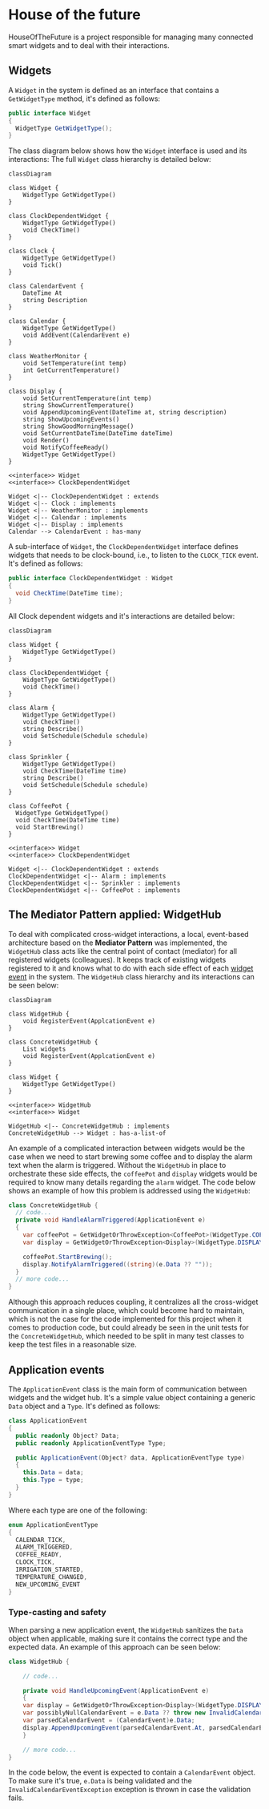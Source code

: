 # House of the future

HouseOfTheFuture is a project responsible for managing many connected smart widgets and to deal with their interactions.

## Widgets

A `Widget` in the system is defined as an interface that contains a `GetWidgetType` method, it's defined as follows:

```csharp
public interface Widget
{
  WidgetType GetWidgetType();
}
```

The class diagram below shows how the `Widget` interface is used and its interactions:
The full `Widget` class hierarchy is detailed below:

```mermaid
classDiagram

class Widget {
    WidgetType GetWidgetType()
}

class ClockDependentWidget {
    WidgetType GetWidgetType()
    void CheckTime()
}

class Clock {
    WidgetType GetWidgetType()
    void Tick()
}

class CalendarEvent {
    DateTime At
    string Description
}

class Calendar {
    WidgetType GetWidgetType()
    void AddEvent(CalendarEvent e)
}

class WeatherMonitor {
    void SetTemperature(int temp)
    int GetCurrentTemperature()
}

class Display {
    void SetCurrentTemperature(int temp)
    string ShowCurrentTemperature()
    void AppendUpcomingEvent(DateTime at, string description)
    string ShowUpcomingEvents()
    string ShowGoodMorningMessage()
    void SetCurrentDateTime(DateTime dateTime)
    void Render()
    void NotifyCoffeeReady()
    WidgetType GetWidgetType()
}

<<interface>> Widget
<<interface>> ClockDependentWidget

Widget <|-- ClockDependentWidget : extends
Widget <|-- Clock : implements
Widget <|-- WeatherMonitor : implements
Widget <|-- Calendar : implements
Widget <|-- Display : implements
Calendar --> CalendarEvent : has-many
```

A sub-interface of `Widget`, the `ClockDependentWidget` interface defines widgets that needs to be clock-bound, i.e., to listen to the `CLOCK_TICK` event. It's defined as follows:

```csharp
public interface ClockDependentWidget : Widget
{
  void CheckTime(DateTime time);
}
```

All Clock dependent widgets and it's interactions are detailed below:

```mermaid
classDiagram

class Widget {
    WidgetType GetWidgetType()
}

class ClockDependentWidget {
    WidgetType GetWidgetType()
    void CheckTime()
}

class Alarm {
    WidgetType GetWidgetType()
    void CheckTime()
    string Describe()
    void SetSchedule(Schedule schedule)
}

class Sprinkler {
    WidgetType GetWidgetType()
    void CheckTime(DateTime time)
    string Describe()
    void SetSchedule(Schedule schedule)
}

class CoffeePot {
  WidgetType GetWidgetType()
  void CheckTime(DateTime time)
  void StartBrewing()
}

<<interface>> Widget
<<interface>> ClockDependentWidget

Widget <|-- ClockDependentWidget : extends
ClockDependentWidget <|-- Alarm : implements
ClockDependentWidget <|-- Sprinkler : implements
ClockDependentWidget <|-- CoffeePot : implements
```

## The Mediator Pattern applied: WidgetHub

To deal with complicated cross-widget interactions, a local, event-based architecture based on the **Mediator Pattern** was implemented, the `WidgetHub` class acts like the central point of contact (mediator) for all registered widgets (colleagues). It keeps track of existing widgets registered to it and knows what to do with each side effect of each [widget event](#application-events) in the system. The `WidgetHub` class hierarchy and its interactions can be seen below:

```mermaid
classDiagram

class WidgetHub {
    void RegisterEvent(ApplcationEvent e)
}

class ConcreteWidgetHub {
    List widgets
    void RegisterEvent(ApplcationEvent e)
}

class Widget {
    WidgetType GetWidgetType()
}

<<interface>> WidgetHub
<<interface>> Widget

WidgetHub <|-- ConcreteWidgetHub : implements
ConcreteWidgetHub --> Widget : has-a-list-of
```

An example of a complicated interaction between widgets would be the case when we need to start brewing some coffee and to display the alarm text when the alarm is triggered. Without the `WidgetHub` in place to orchestrate these side effects, the `coffeePot` and `display` widgets would be required to know many details regarding the `alarm` widget. The code below shows an example of how this problem is addressed using the `WidgetHub`:

```csharp
class ConcreteWidgetHub {
  // code...
  private void HandleAlarmTriggered(ApplicationEvent e)
  {
    var coffeePot = GetWidgetOrThrowException<CoffeePot>(WidgetType.COFFEE_POT);
    var display = GetWidgetOrThrowException<Display>(WidgetType.DISPLAY);

    coffeePot.StartBrewing();
    display.NotifyAlarmTriggered((string)(e.Data ?? ""));
  }
  // more code...
}
```

Although this approach reduces coupling, it centralizes all the cross-widget communication in a single place, which could become hard to maintain, which is not the case for the code implemented for this project when it comes to production code, but could already be seen in the unit tests for the `ConcreteWidgetHub`, which needed to be split in many test classes to keep the test files in a reasonable size.

## Application events

The `ApplicationEvent` class is the main form of communication between widgets and the widget hub. It's a simple value object containing a generic `Data` object and a `Type`. It's defined as follows:

```csharp
class ApplicationEvent
{
  public readonly Object? Data;
  public readonly ApplicationEventType Type;

  public ApplicationEvent(Object? data, ApplicationEventType type)
  {
    this.Data = data;
    this.Type = type;
  }
}
```

Where each type are one of the following:

```csharp
enum ApplicationEventType
{
  CALENDAR_TICK,
  ALARM_TRIGGERED,
  COFFEE_READY,
  CLOCK_TICK,
  IRRIGATION_STARTED,
  TEMPERATURE_CHANGED,
  NEW_UPCOMING_EVENT
}
```

### Type-casting and safety

When parsing a new application event, the `WidgetHub` sanitizes the `Data` object when applicable, making sure it contains the correct type and the expected data. An example of this approach can be seen below:

```csharp
class WidgetHub {

    // code...

    private void HandleUpcomingEvent(ApplicationEvent e)
    {
    var display = GetWidgetOrThrowException<Display>(WidgetType.DISPLAY);
    var possiblyNullCalendarEvent = e.Data ?? throw new InvalidCalendarEventException();
    var parsedCalendarEvent = (CalendarEvent)e.Data;
    display.AppendUpcomingEvent(parsedCalendarEvent.At, parsedCalendarEvent.Description);
    }

    // more code...
}
```

In the code below, the event is expected to contain a `CalendarEvent` object. To make sure it's true, `e.Data` is being validated and the `InvalidCalendarEventException` exception is thrown in case the validation fails.
